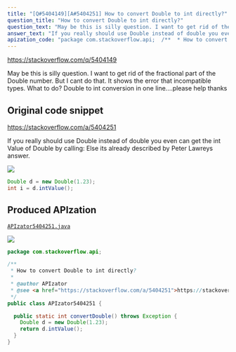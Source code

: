 ```yaml
---
title: "[Q#5404149][A#5404251] How to convert Double to int directly?"
question_title: "How to convert Double to int directly?"
question_text: "May be this is silly question. I want to get rid of the fractional part of the Double number. But I cant do that. It shows the error that incompatible types. What to do? Double to int conversion in one line....please help thanks"
answer_text: "If you really should use Double instead of double you even can get the int Value of Double by calling: Else its already described by Peter Lawreys answer."
apization_code: "package com.stackoverflow.api;  /**  * How to convert Double to int directly?  *  * @author APIzator  * @see <a href=\"https://stackoverflow.com/a/5404251\">https://stackoverflow.com/a/5404251</a>  */ public class APIzator5404251 {    public static int convertDouble() throws Exception {     Double d = new Double(1.23);     return d.intValue();   } }"
---
```


https://stackoverflow.com/q/5404149

May be this is silly question. I want to get rid of the fractional part of the Double number. But I cant do that. It shows the error that incompatible types. What to do?
Double to int conversion in one line....please help thanks



## Original code snippet

https://stackoverflow.com/a/5404251

If you really should use Double instead of double you even can get the int Value of Double by calling:
Else its already described by Peter Lawreys answer.

<div class="code-logo"><img src="/stackoverflow.png" /></div>

```java
Double d = new Double(1.23);
int i = d.intValue();
```

## Produced APIzation

[`APIzator5404251.java`](https://github.com/pasqualesalza/apization-temp/raw/main/data/search/APIzator5404251.java)

<div class="code-logo"><img src="/apizator.png" /></div>

```java
package com.stackoverflow.api;

/**
 * How to convert Double to int directly?
 *
 * @author APIzator
 * @see <a href="https://stackoverflow.com/a/5404251">https://stackoverflow.com/a/5404251</a>
 */
public class APIzator5404251 {

  public static int convertDouble() throws Exception {
    Double d = new Double(1.23);
    return d.intValue();
  }
}

```